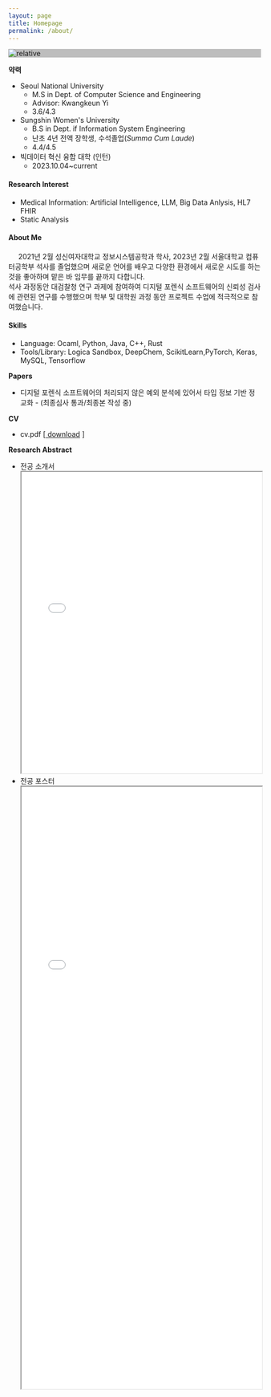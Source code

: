 ```yaml
---
layout: page
title: Homepage
permalink: /about/
---
```

<div class = "bag">
<div class="frame" style="background: #BDBDBD">
    <img class = "profile"  src='{{ "public/img/grad1.jpg" | relative_url }}' alt='relative'/>
</div>
<p>
<b>약력</b>
<ul> 
    <li>Seoul National University 
        <ul>
            <li>M.S in Dept. of Computer Science and Engineering</li>
            <li>Advisor: Kwangkeun Yi</li>
            <li>3.6/4.3</li>
        </ul>
    </li>
    <li>Sungshin Women's University
        <ul>
            <li>B.S in Dept. if Information System Engineering</li>
            <li>난초 4년 전액 장학생, 수석졸업(<i>Summa Cum Laude</i>)</li>
            <li>4.4/4.5</li>
        </ul>
    </li>
    <li>빅데이터 혁신 융합 대학 (인턴)
    <ul>
    <li>2023.10.04~current</li>
    </ul>
    </li>
</ul>
</p>
</div>
<p>
<h4><b>Research Interest</b></h4>
<ul>
<li>Medical Information: Artificial Intelligence, LLM, Big Data Anlysis, HL7 FHIR</li>
<li>Static Analysis</li>
</ul>
</p>
<p class="intro">
<h4><b>About Me</b></h4>
&nbsp;&nbsp; &nbsp; 2021년 2월 성신여자대학교 정보시스템공학과 학사, 2023년 2월 서울대학교 컴퓨터공학부 석사를 졸업했으며 새로운 언어를 배우고 다양한 환경에서 새로운 시도를 하는 것을 좋아하며 맡은 바 임무를 끝까지 다합니다.<br>
석사 과정동안 대검찰청 연구 과제에 참여하여 디지털 포렌식 소프트웨어의 신뢰성 검사에 관련된 연구를 수행했으며 학부 및 대학원 과정 동안 프로젝트 수업에 적극적으로 참여했습니다.
</p>
<p>
<h4><b>Skills</b></h4>
<ul>
<li>Language: Ocaml, Python, Java, C++, Rust</li>
<li>Tools/Library: Logica Sandbox, DeepChem, ScikitLearn,PyTorch, Keras, MySQL, Tensorflow </li>
</ul>
</p>
<!--
<p>
<h4><b>Projects</b></h4>
<ul>
<li>파이썬 프로그램에서의 처리되지 않은 예외 분석 (Research Project)</li>
<li>유전 알고리즘을 활용하여 그래프 나누기 (Master Degree Course)</li>
<li>화학식과 FDA 승인 여부 데이터셋을 활용하여 약 FDA 승인 여부 예측 (Master Degree Course)</li>
<li>도시 매칭 프로그램 (Software Contest)</li>
<li>Unity 크리마스 테마 AR (Bachelor Degree Course)</li>
<li>Unity 3D 미로 탈출 게임 제작 (Bachelor Degree Course)</li>
<li>스마트 온실 제작 (Bachelor Degree Course)</li>
<li>온라인 보드 게임 제작 (Bachelor Degree Course)</li>
<li>가상 지하철 문 개폐 시뮬레이션 (Bachelor Degree Course)</li>
<li>가상 커피 자판기 시뮬레이션 (Bachelor Degree Course)</li>
</ul>
</p>
<p>
<p>
<h4><b>Extracurricular Activity</b></h4>
<ul>
<li> 학회 참석
<ul>
    <li> PLDI 2022 (San Diego, CA, USA)</li>
</ul>
</li>
<li> 수상 내역
<ul>
    <li> 최우수 졸업(2021.02)</li>
</ul>
</li>
<li>
외부 강의 수강
<ul>
    <li> Rust Winter School
        <ul>
            <li>일시: 2023.02.08 ~ 2023.02.10</li>
            <li>내용: 안전성이 보장되고 고성능 언어인 Rust의 소요권 개념을 이해하고 실제 Rust 프로그램을 실습</li>
        </ul>
    </li>
    <li>제주 빅데이터 인력 양성 교육
        <ul>
            <li>일시: 2020.08.03 ~ 2020.08.07</li>
            <li> 내용: 빅데이터 및 인공지능 강의 및 Kaggle과 Dacon의 데이터싯을 활용하여 파이썬 기계학습 프로그램 실습 </li>
        <li>수상: "제주 빅데이터 인력 양성 교육 -  Dacon 주관" 우수상 </li>
        </ul>
    </li>
</ul>
</li>
<li>프로그래밍 대회
<ul>
<li>ACM-ICPC 지역 예선: 2020, 2019, 2018</li>
<li>UCPC 예선, 본선: 2020</li>
<li>SCPC 예선: 2020</li>
<li>카카오 코드 페스티벌 예선: 2018</li>
</ul>
</li>
<li>
해외 거주
<ul>
<li>미국 오스틴 텍사스: 2003.07 ~ 2005.01, 2008.12 ~ 2010.01
</li>
</ul>
</li>
</ul>
</p>
<b>공인영어성적</b>
<ul>
<li>Opic: IH (2022.07)</li>
<li>Teps: 455 (2023.06)</li>
</ul>
</p>
-->
<p>
<b>Papers</b>
<ul>
<li>디지털 포렌식 소프트웨어의 처리되지 않은 예외 분석에 있어서 타입 정보 기반 정교화 - (최종심사 통과/최종본 작성 중)</li>
</ul>
</p>
<p>
<b>CV</b>
<ul>
<li>cv.pdf [<a href='{{ "public/cv/cv.pdf" | relative_url }}' download> download</a> ]
</li>
</ul>
</p>
<b>Research Abstract</b>
<ul>
<li> 전공 소개서
<iframe src='{{ "public/file/research.pdf" | relative_url }}'  width="100%" height="600px"></iframe>
</li>
<li> 전공 포스터
<iframe src='{{ "public/file/research_poster.pdf" | relative_url }}'  width="100%" height="1200px"></iframe>
</li>
</ul>
